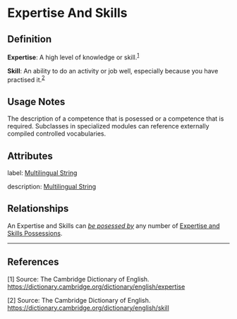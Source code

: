 # Expertise And Skills

## Definition
**Expertise**: A high level of knowledge or skill.<sup>[1](#fn1)</sup>

**Skill**: An ability to do an activity or job well, especially because you have practised it.<sup>[2](#fn2)</sup>

## Usage Notes
The description of a competence that is posessed or a competence that is required.
Subclasses in specialized modules can reference externally compiled controlled vocabularies.

## Attributes
label: [Multilingual String](../datatypes/Multilingual_String.md)

description: [Multilingual String](../datatypes/Multilingual_String.md)

## Relationships
<a name="rel__be-posessed-by">An Expertise and Skills can *[be posessed by](../entities/Expertise_and_Skills_Possession.md#user-content-rel__posesses)* any number of [Expertise and Skills Possessions](../entities/Expertise_and_Skills_Possession.md).</a>

---
## References
<a name="fn1">\[1\]</a> Source: The Cambridge Dictionary of English. https://dictionary.cambridge.org/dictionary/english/expertise

<a name="fn2">\[2\]</a> Source: The Cambridge Dictionary of English. https://dictionary.cambridge.org/dictionary/english/skill
